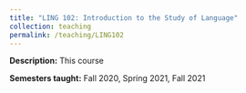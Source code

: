 ```yaml
---
title: "LING 102: Introduction to the Study of Language"
collection: teaching
permalink: /teaching/LING102
---
```

**Description:** This course  

**Semesters taught:** Fall 2020, Spring 2021, Fall 2021